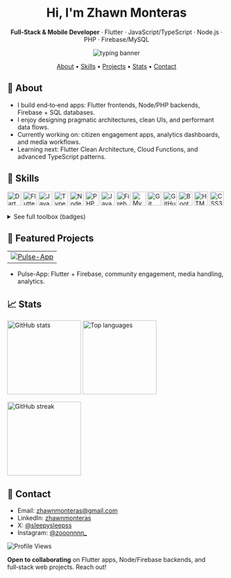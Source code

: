 
<div align="center">
  <h1>Hi, I'm Zhawn Monteras</h1>
  <p><b>Full‑Stack & Mobile Developer</b> · Flutter · JavaScript/TypeScript · Node.js · PHP · Firebase/MySQL</p>
  <img src="https://readme-typing-svg.herokuapp.com?font=Fira+Code&pause=1200&color=2196F3&center=true&vCenter=true&width=520&lines=Full+Stack+Developer;Mobile+App+Developer;I+ship+clean%2C+useful+software" alt="typing banner" />
</div>

<p align="center">
  <a href="#-about">About</a> •
  <a href="#-skills">Skills</a> •
  <a href="#-featured-projects">Projects</a> •
  <a href="#-stats">Stats</a> •
  <a href="#-contact">Contact</a>
</p>

## 👋 About
- I build end‑to‑end apps: Flutter frontends, Node/PHP backends, Firebase + SQL databases.
- I enjoy designing pragmatic architectures, clean UIs, and performant data flows.
- Currently working on: citizen engagement apps, analytics dashboards, and media workflows.
- Learning next: Flutter Clean Architecture, Cloud Functions, and advanced TypeScript patterns.

## 🧰 Skills

<p>
  <img alt="Dart" src="https://cdn.jsdelivr.net/gh/devicons/devicon/icons/dart/dart-original.svg" height="32" />
  <img alt="Flutter" src="https://cdn.jsdelivr.net/gh/devicons/devicon/icons/flutter/flutter-original.svg" height="32" />
  <img alt="JavaScript" src="https://cdn.jsdelivr.net/gh/devicons/devicon/icons/javascript/javascript-original.svg" height="32" />
  <img alt="TypeScript" src="https://cdn.jsdelivr.net/gh/devicons/devicon/icons/typescript/typescript-original.svg" height="32" />
  <img alt="Node.js" src="https://cdn.jsdelivr.net/gh/devicons/devicon/icons/nodejs/nodejs-original.svg" height="32" />
  <img alt="PHP" src="https://cdn.jsdelivr.net/gh/devicons/devicon/icons/php/php-original.svg" height="32" />
  <img alt="Java" src="https://cdn.jsdelivr.net/gh/devicons/devicon/icons/java/java-original.svg" height="32" />
  <img alt="Firebase" src="https://cdn.jsdelivr.net/gh/devicons/devicon/icons/firebase/firebase-plain.svg" height="32" />
  <img alt="MySQL" src="https://cdn.jsdelivr.net/gh/devicons/devicon/icons/mysql/mysql-original.svg" height="32" />
  <img alt="Git" src="https://cdn.jsdelivr.net/gh/devicons/devicon/icons/git/git-original.svg" height="32" />
  <img alt="GitHub" src="https://cdn.jsdelivr.net/gh/devicons/devicon/icons/github/github-original.svg" height="32" />
  <img alt="Bootstrap" src="https://cdn.jsdelivr.net/gh/devicons/devicon/icons/bootstrap/bootstrap-original.svg" height="32" />
  <img alt="HTML5" src="https://cdn.jsdelivr.net/gh/devicons/devicon/icons/html5/html5-original.svg" height="32" />
  <img alt="CSS3" src="https://cdn.jsdelivr.net/gh/devicons/devicon/icons/css3/css3-original.svg" height="32" />
  
</p>

<details>
  <summary>See full toolbox (badges)</summary>

  
  ![C](https://img.shields.io/badge/c-%2300599C.svg?style=flat-square&logo=c&logoColor=white)
  ![C++](https://img.shields.io/badge/c++-%2300599C.svg?style=flat-square&logo=c%2B%2B&logoColor=white)
  ![Dart](https://img.shields.io/badge/dart-%230175C2.svg?style=flat-square&logo=dart&logoColor=white)
  ![Flutter](https://img.shields.io/badge/Flutter-%2302569B.svg?style=flat-square&logo=Flutter&logoColor=white)
  ![JavaScript](https://img.shields.io/badge/javascript-%23323330.svg?style=flat-square&logo=javascript&logoColor=%23F7DF1E)
  ![TypeScript](https://img.shields.io/badge/typescript-%23007ACC.svg?style=flat-square&logo=typescript&logoColor=white)
  ![NodeJS](https://img.shields.io/badge/node.js-6DA55F?style=flat-square&logo=node.js&logoColor=white)
  ![PHP](https://img.shields.io/badge/php-%23777BB4.svg?style=flat-square&logo=php&logoColor=white)
  ![Java](https://img.shields.io/badge/java-%23ED8B00.svg?style=flat-square&logo=openjdk&logoColor=white)
  ![HTML5](https://img.shields.io/badge/html5-%23E34F26.svg?style=flat-square&logo=html5&logoColor=white)
  ![CSS3](https://img.shields.io/badge/css3-%231572B6.svg?style=flat-square&logo=css3&logoColor=white)
  ![Bootstrap](https://img.shields.io/badge/bootstrap-%238511FA.svg?style=flat-square&logo=bootstrap&logoColor=white)
  ![Firebase](https://img.shields.io/badge/firebase-a08021?style=flat-square&logo=firebase&logoColor=ffcd34)
  ![MySQL](https://img.shields.io/badge/mysql-4479A1.svg?style=flat-square&logo=mysql&logoColor=white)
  ![Git](https://img.shields.io/badge/git-%23F05033.svg?style=flat-square&logo=git&logoColor=white)
  ![GitHub](https://img.shields.io/badge/github-%23121011.svg?style=flat-square&logo=github&logoColor=white)
  ![Notion](https://img.shields.io/badge/Notion-%23000000.svg?style=flat-square&logo=notion&logoColor=white)
  ![NPM](https://img.shields.io/badge/NPM-%23CB3837.svg?style=flat-square&logo=npm&logoColor=white)
  ![PowerShell](https://img.shields.io/badge/PowerShell-%235391FE.svg?style=flat-square&logo=powershell&logoColor=white)

</details>

## 🚀 Featured Projects

<table>
  <tr>
    <td>
      <a href="https://github.com/seraphh/Pulse-App">
        <img src="https://github-readme-stats.vercel.app/api/pin/?username=seraphh&repo=Pulse-App&theme=tokyonight&hide_border=true" alt="Pulse-App" />
      </a>
    </td>
  </tr>
</table>

- Pulse-App: Flutter + Firebase, community engagement, media handling, analytics.

## 📈 Stats
<p>
  <img height="170" src="https://github-readme-stats.vercel.app/api?username=seraphh&show_icons=true&theme=tokyonight&hide_border=true&count_private=true" alt="GitHub stats" />
  <img height="170" src="https://github-readme-stats.vercel.app/api/top-langs/?username=seraphh&layout=compact&langs_count=8&theme=tokyonight&hide_border=true" alt="Top languages" />
</p>
<p>
  <img height="170" src="https://streak-stats.demolab.com?user=seraphh&theme=tokyonight&hide_border=true" alt="GitHub streak" />
</p>

## 🤝 Contact
- Email: <a href="mailto:zhawnmonteras@gmail.com">zhawnmonteras@gmail.com</a>
- LinkedIn: <a href="https://www.linkedin.com/in/zhawnmonteras/">zhawnmonteras</a>
- X: <a href="https://x.com/sleepysleepss">@sleepysleepss</a>
- Instagram: <a href="https://instagram.com/zooonnnn_">@zooonnnn_</a>

<p><img src="https://komarev.com/ghpvc/?username=seraphh&color=blueviolet&style=flat-square&label=Profile+Views" alt="Profile Views" /></p>


<p><b>Open to collaborating</b> on Flutter apps, Node/Firebase backends, and full‑stack web projects. Reach out!</p>
